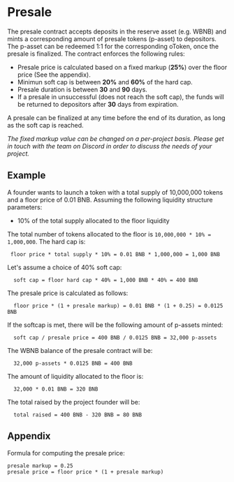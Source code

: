 # Presale

The presale contract accepts deposits in the reserve asset (e.g. WBNB) and mints a corresponding amount of presale tokens (p-asset) to depositors. 
The p-asset can be redeemed 1:1 for the corresponding oToken, once the presale is finalized. The contract enforces the following rules:

- Presale price is calculated based on a fixed markup (<b>25%</b>) over the floor price (See the appendix).
- Minimun soft cap is between <b>20%</b> and <b>60%</b> of the hard cap.
- Presale duration is between <b>30</b> and <b>90</b> days.
- If a presale  in unsuccessful (does not reach the soft cap), the funds will be returned to depositors after <b>30</b> days from expiration.

A presale can be finalized at any time before the end of its duration, as long as the soft cap is reached. 

*The fixed markup value can be changed on a per-project basis. Please get in touch with the team on Discord in order to discuss the needs of your project.*

## Example

A founder wants to launch a token with a total supply of 10,000,000 tokens and a floor price of 0.01 BNB. Assuming the following liquidity structure parameters:

* 10% of the total supply allocated to the floor liquidity

The total number of tokens allocated to the floor is ```10,000,000 * 10% = 1,000,000```. The hard cap is:

```
 floor price * total supply * 10% = 0.01 BNB * 1,000,000 = 1,000 BNB
```

Let's assume a choice of 40% soft cap:

```
  soft cap = floor hard cap * 40% = 1,000 BNB * 40% = 400 BNB
```

The presale price is calculated as follows:

```
  floor price * (1 + presale markup) = 0.01 BNB * (1 + 0.25) = 0.0125 BNB
```

If the softcap is met, there will be the following amount of p-assets minted:

```
  soft cap / presale price = 400 BNB / 0.0125 BNB = 32,000 p-assets

```

The WBNB balance of the presale contract will be:

```
  32,000 p-assets * 0.0125 BNB = 400 BNB

```

The amount of liquidity allocated to the floor is:

```
  32,000 * 0.01 BNB = 320 BNB
```

The total raised by the project founder will be:

```
  total raised = 400 BNB - 320 BNB = 80 BNB
```

## Appendix
Formula for computing the presale price:
```
presale markup = 0.25
presale price = floor price * (1 + presale markup)

```
